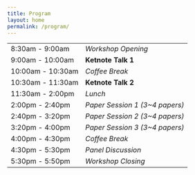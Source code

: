 ```yaml
---
title: Program
layout: home
permalink: /program/
---
```


<div class="headerless">

| | |
|-------------------|--------------------------------|
| 8:30am - 9:00am   | _Workshop Opening_             |
| 9:00am - 10:00am  | **Ketnote Talk 1**             |
| 10:00am - 10:30am | _Coffee Break_                 |
| 10:30am - 11:30am | **Ketnote Talk 2**             |
| 11:30am - 2:00pm  | _Lunch_                        |
| 2:00pm - 2:40pm   | _Paper Session 1 (3~4 papers)_ |
| 2:40pm - 3:20pm   | _Paper Session 2 (3~4 papers)_ |
| 3:20pm - 4:00pm   | _Paper Session 3 (3~4 papers)_ |
| 4:00pm - 4:30pm   | _Coffee Break_                 |
| 4:30pm - 5:30pm   | _Panel Discussion_             |
| 5:30pm - 5:50pm   | _Workshop Closing_             |
</div>
